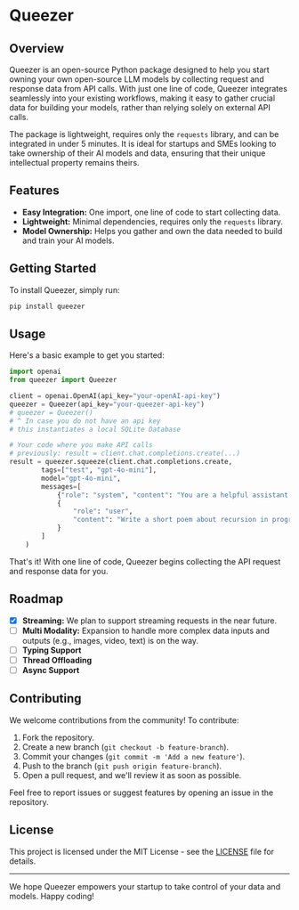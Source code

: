# Queezer

## Overview

Queezer is an open-source Python package designed to help you start owning your own open-source LLM models by collecting request and response data from API calls. With just one line of code, Queezer integrates seamlessly into your existing workflows, making it easy to gather crucial data for building your models, rather than relying solely on external API calls.

The package is lightweight, requires only the `requests` library, and can be integrated in under 5 minutes. It is ideal for startups and SMEs looking to take ownership of their AI models and data, ensuring that their unique intellectual property remains theirs.

## Features

- **Easy Integration:** One import, one line of code to start collecting data.
- **Lightweight:** Minimal dependencies, requires only the `requests` library.
- **Model Ownership:** Helps you gather and own the data needed to build and train your AI models.

## Getting Started

To install Queezer, simply run:

```bash
pip install queezer
```

## Usage

Here's a basic example to get you started:

```Python
import openai
from queezer import Queezer

client = openai.OpenAI(api_key="your-openAI-api-key")
queezer = Queezer(api_key="your-queezer-api-key")
# queezer = Queezer()
# ^ In case you do not have an api key
# this instantiates a local SQLite Database

# Your code where you make API calls
# previously: result = client.chat.completions.create(...)
result = queezer.squeeze(client.chat.completions.create,
        tags=["test", "gpt-4o-mini"],
        model="gpt-4o-mini",
        messages=[
            {"role": "system", "content": "You are a helpful assistant."},
            {
                "role": "user",
                "content": "Write a short poem about recursion in programming."
            }
        ]
    )

```

That's it! With one line of code, Queezer begins collecting the API request and response data for you.

## Roadmap

- [x] **Streaming:** We plan to support streaming requests in the near future.
- [ ] **Multi Modality:** Expansion to handle more complex data inputs and outputs (e.g., images, video, text) is on the way.
- [ ] **Typing Support**
- [ ] **Thread Offloading**
- [ ] **Async Support**

## Contributing

We welcome contributions from the community! To contribute:

1. Fork the repository.
2. Create a new branch (`git checkout -b feature-branch`).
3. Commit your changes (`git commit -m 'Add a new feature'`).
4. Push to the branch (`git push origin feature-branch`).
5. Open a pull request, and we'll review it as soon as possible.

Feel free to report issues or suggest features by opening an issue in the repository.

## License

This project is licensed under the MIT License - see the [LICENSE](./LICENSE) file for details.

---

We hope Queezer empowers your startup to take control of your data and models. Happy coding!
